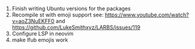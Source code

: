 1. Finish writing Ubuntu versions for the packages
2. Recompile st with emoji support see: https://www.youtube.com/watch?v=aoZ3NuEKFF0 and https://github.com/LukeSmithxyz/LARBS/issues/119
3. Configure LSP in neovim
4. make lfub emojis work
